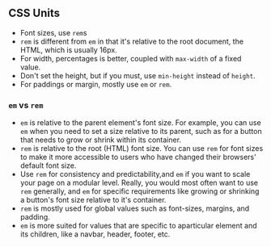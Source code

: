## CSS Units

- Font sizes, use `rem`s
- `rem` is different from `em` in that it's relative to the root document, the HTML, which is usually 16px.
- For width, percentages is better, coupled with `max-width` of a fixed value.
- Don't set the height, but if you must, use `min-height` instead of `height`.
- For paddings or margin, mostly use `em` or `rem`.

### `em` vs `rem`

- `em` is relative to the parent element's font size. For example, you can use `em` when you need to set a size relative to its parent, such as for a button that needs to grow or shrink within its container.
- `rem` is relative to the root (HTML) font size. You can use `rem` for font sizes to make it more accessible to users who have changed their browsers' default font size.
- Use `rem` for consistency and predictability,and `em` if you want to scale your page on a modular level. Really, you would most often want to use `rem` generally, and `em` for specific requirements like growing or shrinking a button's font size relative to it's container.
- `rem` is mostly used for global values such as font-sizes, margins, and padding.
- `em` is more suited for values that are specific to aparticular element and its children, like a navbar, header, footer, etc.
